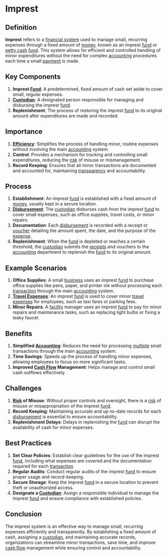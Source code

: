 # Imprest

## Definition
**Imprest** refers to a [financial system](../f/financial_system.md) used to manage small, recurring expenses through a fixed amount of [money](../m/money.md), known as an imprest [fund](../f/fund.md) or [petty cash](../p/petty_cash.md) [fund](../f/fund.md). This system allows for efficient and controlled handling of minor expenditures without the need for complex [accounting](../a/accounting.md) procedures each time a small [payment](../p/payment.md) is made.

## Key Components
1. **Imprest [Fund](../f/fund.md)**: A predetermined, fixed amount of cash set aside to cover small, regular expenses.
2. **[Custodian](../c/custodian.md)**: A designated person responsible for managing and disbursing the imprest [fund](../f/fund.md).
3. **Replenishment**: The process of restoring the imprest [fund](../f/fund.md) to its original amount after expenditures are made and recorded.

## Importance
1. **[Efficiency](../e/efficiency.md)**: Simplifies the process of handling minor, routine expenses without involving the main [accounting](../a/accounting.md) system.
2. **Control**: Provides a mechanism for tracking and controlling small expenditures, reducing the [risk](../r/risk.md) of misuse or mismanagement.
3. **Record Keeping**: Ensures that all minor transactions are documented and accounted for, maintaining [transparency](../t/transparency.md) and accountability.

## Process
1. **Establishment**: An imprest [fund](../f/fund.md) is established with a fixed amount of [money](../m/money.md), usually kept in a secure location.
2. **[Disbursement](../d/disbursement.md)**: The [custodian](../c/custodian.md) disburses cash from the imprest [fund](../f/fund.md) to cover small expenses, such as office supplies, travel costs, or minor repairs.
3. **Documentation**: Each [disbursement](../d/disbursement.md) is recorded with a receipt or [voucher](../v/voucher.md) detailing the amount spent, the date, and the purpose of the [expense](../e/expense.md).
4. **Replenishment**: When the [fund](../f/fund.md) is depleted or reaches a certain threshold, the [custodian](../c/custodian.md) submits the [receipts](../r/receipt.md) and vouchers to the [accounting](../a/accounting.md) department to replenish the [fund](../f/fund.md) to its original amount.

## Example Scenarios
1. **Office Supplies**: A small [business](../b/business.md) uses an imprest [fund](../f/fund.md) to purchase office supplies like pens, paper, and printer ink without processing each [transaction](../t/transaction.md) through the main [accounting](../a/accounting.md) system.
2. **[Travel Expenses](../t/travel_expenses.md)**: An imprest [fund](../f/fund.md) is used to cover minor [travel expenses](../t/travel_expenses.md) for employees, such as taxi fares or parking fees.
3. **Minor Repairs**: A [facility](../f/facility.md) manager uses an imprest [fund](../f/fund.md) to pay for minor repairs and maintenance tasks, such as replacing light bulbs or fixing a leaky faucet.

## Benefits
1. **Simplified [Accounting](../a/accounting.md)**: Reduces the need for processing [multiple](../m/multiple.md) small transactions through the main [accounting](../a/accounting.md) system.
2. **Time Savings**: Speeds up the process of handling minor expenses, allowing employees to focus on more significant tasks.
3. **Improved [Cash Flow](../c/cash_flow.md) Management**: Helps manage and control small cash outflows effectively.

## Challenges
1. **[Risk](../r/risk.md) of Misuse**: Without proper controls and oversight, there is a [risk](../r/risk.md) of misuse or misappropriation of the imprest [fund](../f/fund.md).
2. **Record Keeping**: Maintaining accurate and up-to-date records for each [disbursement](../d/disbursement.md) is essential to ensure accountability.
3. **Replenishment Delays**: Delays in replenishing the [fund](../f/fund.md) can disrupt the availability of cash for minor expenses.

## Best Practices
1. **Set Clear Policies**: Establish clear guidelines for the use of the imprest [fund](../f/fund.md), including what expenses are covered and the documentation required for each [transaction](../t/transaction.md).
2. **Regular Audits**: Conduct regular audits of the imprest [fund](../f/fund.md) to ensure proper usage and record-keeping.
3. **Secure Storage**: Keep the imprest [fund](../f/fund.md) in a secure location to prevent theft or unauthorized access.
4. **Designate a [Custodian](../c/custodian.md)**: Assign a responsible individual to manage the imprest [fund](../f/fund.md) and ensure compliance with established policies.

## Conclusion
The imprest system is an effective way to manage small, recurring expenses efficiently and transparently. By establishing a fixed amount of cash, assigning a [custodian](../c/custodian.md), and maintaining accurate records, organizations can streamline minor transactions, save time, and improve [cash flow](../c/cash_flow.md) management while ensuring control and accountability.

